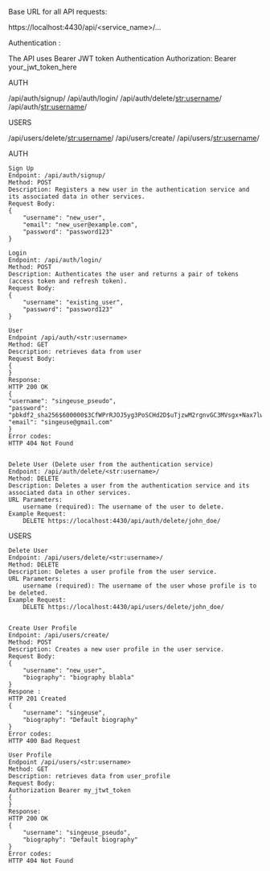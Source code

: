 Base URL for all API requests:

https://localhost:4430/api/<service_name>/...

Authentication :

The API uses Bearer JWT token Authentication
Authorization: Bearer your_jwt_token_here

AUTH

/api/auth/signup/
/api/auth/login/ 
/api/auth/delete/<str:username>/ 
/api/auth/<str:username>/

USERS

/api/users/delete/<str:username>/ 
/api/users/create/
/api/users/<str:username>/


AUTH

    Sign Up
    Endpoint: /api/auth/signup/
    Method: POST
    Description: Registers a new user in the authentication service and its associated data in other services.
    Request Body: 
    {
        "username": "new_user",
        "email": "new_user@example.com",
        "password": "password123"
    }

    Login
    Endpoint: /api/auth/login/
    Method: POST
    Description: Authenticates the user and returns a pair of tokens (access token and refresh token).
    Request Body:
    {
        "username": "existing_user",
        "password": "password123"
    }

    User 
    Endpoint /api/auth/<str:username>
    Method: GET 
    Description: retrieves data from user
    Request Body:
    {
    }
    Response:
    HTTP 200 OK
    {
    "username": "singeuse_pseudo",
    "password": "pbkdf2_sha256$600000$3CfWPrRJOJ5yg3PoSCHd2D$uTjzwM2rgnvGC3MVsgx+Nax7lwxGNP/V8nT4lxRRBQs=",
    "email": "singeuse@gmail.com"
    }
    Error codes:
    HTTP 404 Not Found


    Delete User (Delete user from the authentication service)
    Endpoint: /api/auth/delete/<str:username>/
    Method: DELETE
    Description: Deletes a user from the authentication service and its associated data in other services.
    URL Parameters:
        username (required): The username of the user to delete.
    Example Request:
        DELETE https://localhost:4430/api/auth/delete/john_doe/


USERS

    Delete User  
    Endpoint: /api/users/delete/<str:username>/
    Method: DELETE
    Description: Deletes a user profile from the user service.
    URL Parameters:
        username (required): The username of the user whose profile is to be deleted.
    Example Request:
        DELETE https://localhost:4430/api/users/delete/john_doe/


    Create User Profile 
    Endpoint: /api/users/create/
    Method: POST
    Description: Creates a new user profile in the user service.
    Request Body:
    {
        "username": "new_user",
        "biography": "biography blabla"
    }
    Respone :
    HTTP 201 Created
    {
        "username": "singeuse",
        "biography": "Default biography"
    }
    Error codes:
    HTTP 400 Bad Request

    User Profile
    Endpoint /api/users/<str:username>
    Method: GET 
    Description: retrieves data from user_profile
    Request Body:
    Authorization Bearer my_jtwt_token
    {
    }
    Response:
    HTTP 200 OK
    {
        "username": "singeuse_pseudo",
        "biography": "Default biography"
    }
    Error codes:
    HTTP 404 Not Found

